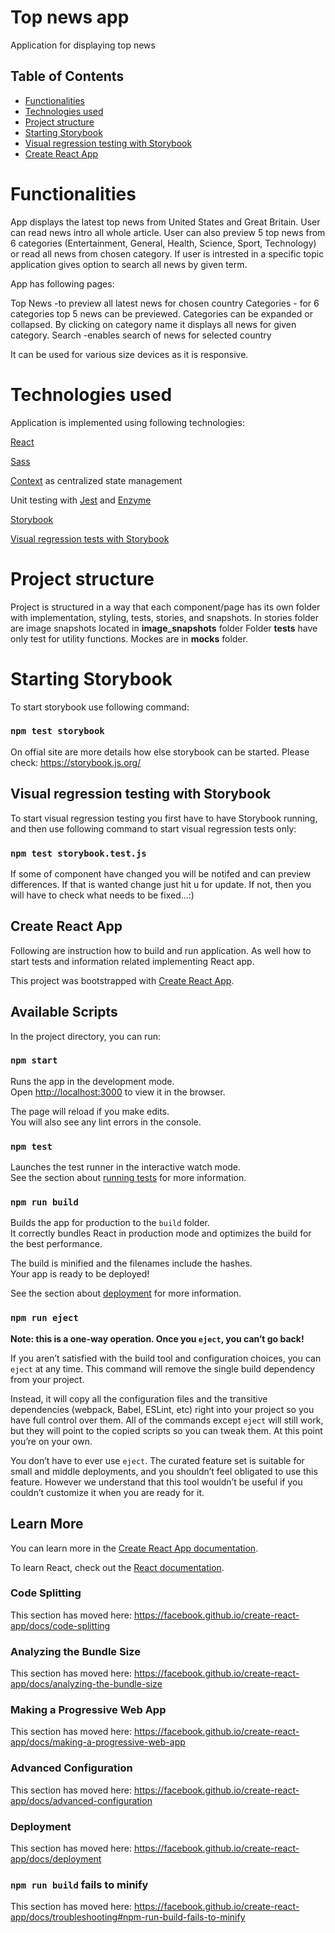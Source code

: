 # Top news app

Application for displaying top news

## Table of Contents

  - [Functionalities](#functionalities)
  - [Technologies used](#technologies-used)
  - [Project structure](#project-structure)
  - [Starting Storybook ](#starting-storybook )
  - [Visual regression testing with Storybook](#visual-regression-testing-with-storybook)
  - [Create React App](#create-react-app)

# Functionalities

App displays the latest top news from United States and Great Britain. User can read news intro all whole article.
User can also preview 5 top news from 6 categories (Entertainment, General, Health, Science, Sport, Technology) or
read all news from chosen category.
If user is intrested in a specific topic application gives option to search all news by given term.

App has following pages:

Top News -to preview all latest news for chosen country
Categories - for 6 categories top 5 news can be previewed. Categories can be expanded or collapsed. By clicking on 
             category name it displays all news for given category.
Search -enables search of news for selected country

It can be used for various size devices as it is responsive.

# Technologies used

Application is implemented using following technologies:

[React](https://reactjs.org/)

[Sass](https://sass-lang.com/install)

[Context](https://reactjs.org/docs/context.html) as centralized state management

Unit testing with [Jest](https://jestjs.io/docs/en/tutorial-react) and [Enzyme](https://enzymejs.github.io/enzyme/)

[Storybook](https://storybook.js.org/)

[Visual regression tests with Storybook](https://storybook.js.org/docs/react/workflows/visual-testing)

# Project structure

Project is structured in a way that each component/page has its own folder with implementation, styling, tests, stories,
and snapshots.
In stories folder are image snapshots located in __image_snapshots__ folder
Folder __tests__ have only test for utility functions.
Mockes are in __mocks__ folder.

# Starting Storybook 
   
To start storybook use following command:

### `npm test storybook`

On offial site are more details how else storybook can be started. Please check: https://storybook.js.org/

## Visual regression testing with Storybook

To start visual regression testing you first have to have Storybook running, and then use following command 
to start visual regression tests only:

### `npm test storybook.test.js`

If some of component have changed you will be notifed and can preview differences. If that is wanted change just 
hit u for update. If not, then you will have to check what needs to be fixed...:)

## Create React App

Following are instruction how to build and run application. As well how to start tests and information related implementing
React app.

This project was bootstrapped with [Create React App](https://github.com/facebook/create-react-app).

## Available Scripts

In the project directory, you can run:

### `npm start`

Runs the app in the development mode.<br />
Open [http://localhost:3000](http://localhost:3000) to view it in the browser.

The page will reload if you make edits.<br />
You will also see any lint errors in the console.

### `npm test`

Launches the test runner in the interactive watch mode.<br />
See the section about [running tests](https://facebook.github.io/create-react-app/docs/running-tests) for more information.

### `npm run build`

Builds the app for production to the `build` folder.<br />
It correctly bundles React in production mode and optimizes the build for the best performance.

The build is minified and the filenames include the hashes.<br />
Your app is ready to be deployed!

See the section about [deployment](https://facebook.github.io/create-react-app/docs/deployment) for more information.

### `npm run eject`

**Note: this is a one-way operation. Once you `eject`, you can’t go back!**

If you aren’t satisfied with the build tool and configuration choices, you can `eject` at any time. This command will remove the single build dependency from your project.

Instead, it will copy all the configuration files and the transitive dependencies (webpack, Babel, ESLint, etc) right into your project so you have full control over them. All of the commands except `eject` will still work, but they will point to the copied scripts so you can tweak them. At this point you’re on your own.

You don’t have to ever use `eject`. The curated feature set is suitable for small and middle deployments, and you shouldn’t feel obligated to use this feature. However we understand that this tool wouldn’t be useful if you couldn’t customize it when you are ready for it.

## Learn More

You can learn more in the [Create React App documentation](https://facebook.github.io/create-react-app/docs/getting-started).

To learn React, check out the [React documentation](https://reactjs.org/).

### Code Splitting

This section has moved here: https://facebook.github.io/create-react-app/docs/code-splitting

### Analyzing the Bundle Size

This section has moved here: https://facebook.github.io/create-react-app/docs/analyzing-the-bundle-size

### Making a Progressive Web App

This section has moved here: https://facebook.github.io/create-react-app/docs/making-a-progressive-web-app

### Advanced Configuration

This section has moved here: https://facebook.github.io/create-react-app/docs/advanced-configuration

### Deployment

This section has moved here: https://facebook.github.io/create-react-app/docs/deployment

### `npm run build` fails to minify

This section has moved here: https://facebook.github.io/create-react-app/docs/troubleshooting#npm-run-build-fails-to-minify
